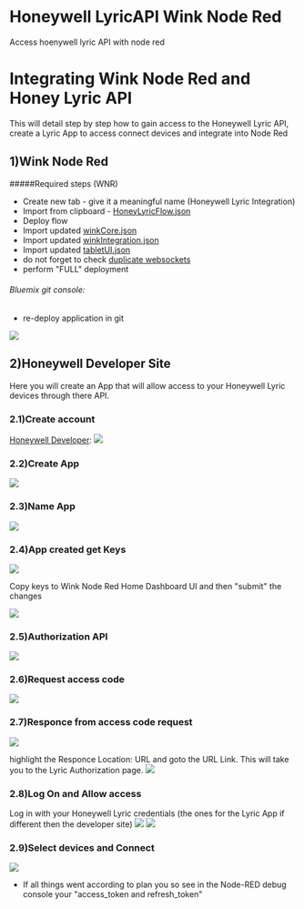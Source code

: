
# Honeywell LyricAPI Wink Node Red
Access hoenywell lyric API with node red
# Integrating Wink Node Red and Honey Lyric API
This will detail step by step how to gain access to the Honeywell Lyric API, create a Lyric App to access connect devices and integrate into Node Red
## 1)Wink Node Red
#####Required steps (WNR)
*  Create new tab  - give it a meaningful name (Honeywell Lyric Integration)
*  Import from clipboard - [HoneyLyricFlow.json](HoneyLyricFlow.json)
*  Deploy flow
*  Import updated [winkCore.json](../Bluemix/winkCore.json)
*  Import updated [winkIntegration.json](../Bluemix/winkIntegration.json)
*  Import updated [tabletUI.json](../Bluemix/tabletUI.json)
*  do not forget to check [duplicate websockets](../../README-WebsocketFix.md)
*  perform "FULL" deployment<br>
###### Bluemix git console:<br>
*  re-deploy application in git<br>
<img src="../Bluemix/images/deploy.png">

## 2)Honeywell Developer Site
Here you will create an App that will allow access to your Honeywell Lyric devices through there API.

### 2.1)Create account
[Honeywell Developer](https://developer.honeywell.com/):
<img src='images/signup.jpg'/>

### 2.2)Create App
<img src='images/createApp.jpg'/>

### 2.3)Name App
<img src='images/appName.jpg'/>

### 2.4)App created get Keys
<img src='images/appCreated.jpg'/>

Copy keys to Wink Node Red Home Dashboard UI and then "submit" the changes

<img src='images/nodeRedKeys1.jpg'/>

### 2.5)Authorization API
<img src='images/authAPIs.jpg'/>

### 2.6)Request access code
<img src='images/makeRequest.jpg'/>

### 2.7)Responce from access code request
<img src='images/response.jpg'/>

highlight the Responce Location: URL and goto the URL Link.  This will take you to the Lyric Authorization page.
<img src='images/goto.jpg'/>

### 2.8)Log On and Allow access
Log in with your Honeywell Lyric credentials (the ones for the Lyric App if different then the developer site)
<img src='images/logOn.jpg'/>
<img src='images/allow.jpg'/>

### 2.9)Select devices and Connect
<img src='images/connect.jpg'/>

*  If all things went according to plan you so see in the Node-RED debug console your "access_token and refresh_token"

